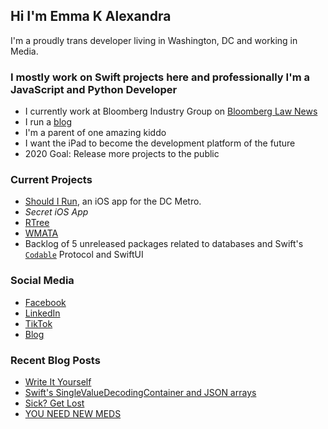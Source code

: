 ## Hi I'm Emma K Alexandra
I'm a proudly trans developer living in Washington, DC and working in Media.

### I mostly work on Swift projects here and professionally I'm a JavaScript and Python Developer
- I currently work at Bloomberg Industry Group on [Bloomberg Law News][blawnews]
- I run a [blog][blog]
- I'm a parent of one amazing kiddo
- I want the iPad to become the development platform of the future
- 2020 Goal: Release more projects to the public

### Current Projects
- [Should I Run][shouldirun], an iOS app for the DC Metro.
- _Secret iOS App_
- [RTree][rtree]
- [WMATA][wmata]
- Backlog of 5 unreleased packages related to databases and Swift's [`Codable`][codable] Protocol and SwiftUI

### Social Media
- [Facebook][facebook]
- [LinkedIn][linkedin]
- [TikTok][tiktok]
- [Blog][blog]

### Recent Blog Posts
<!-- BLOG-POST-LIST:START -->
- [Write It Yourself](https://emma.sh/blog/2020/7/30/write-it-yourself)
- [Swift's SingleValueDecodingContainer and JSON arrays](https://emma.sh/blog/2020/7/17/swift-singlevaluedecodingcontainer)
- [Sick? Get Lost](https://emma.sh/blog/2020/6/27/sick-get-lost)
- [YOU NEED NEW MEDS](https://emma.sh/blog/2020/6/17/you-need-new-meds)
<!-- BLOG-POST-LIST:END -->
 
[blawnews]: https://news.bloomberglaw.com
[blog]: https://emma.sh/blog
[shouldirun]: https://apps.apple.com/us/app/should-i-run-dc-metro/id1316762644
[rtree]: https://github.com/emma-k-alexandra/RTree
[wmata]: https://github.com/emma-k-alexandra/WMATA.swift
[codable]: https://developer.apple.com/documentation/swift/codable
[facebook]: https://www.facebook.com/emmakalexandra
[linkedin]: https://www.linkedin.com/in/emmakalexandra/
[tiktok]: https://vm.tiktok.com/Jj459aN/
